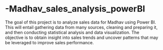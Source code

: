 # -Madhav_sales_analysis_powerBI
The goal of this project is to analyze sales data for Madhav using Power BI. This will entail gathering data from many sources, cleaning and preparing it, and then conducting statistical analysis and data visualization. The objective is to obtain insight into sales trends and uncover patterns that may be leveraged to improve sales performance.
